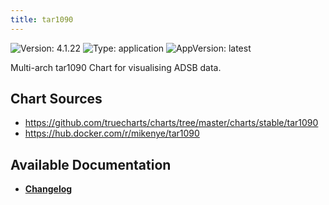```yaml
---
title: tar1090
---
```


![Version: 4.1.22](https://img.shields.io/badge/Version-4.1.22-informational?style=flat-square) ![Type: application](https://img.shields.io/badge/Type-application-informational?style=flat-square) ![AppVersion: latest](https://img.shields.io/badge/AppVersion-latest-informational?style=flat-square)

Multi-arch tar1090 Chart for visualising ADSB data.

## Chart Sources

- https://github.com/truecharts/charts/tree/master/charts/stable/tar1090
- https://hub.docker.com/r/mikenye/tar1090

## Available Documentation

- [**Changelog**](./CHANGELOG.md)
